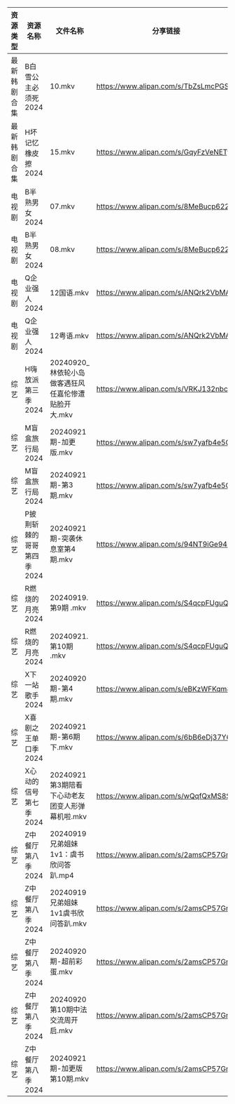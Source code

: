 | 资源类型   | 资源名称            | 文件名称                             | 分享链接                                 | 更新时间                |
| ------ | --------------- | -------------------------------- | ------------------------------------ | ------------------- |
| 最新韩剧合集 | B白雪公主必须死2024    | 10.mkv                           | https://www.alipan.com/s/TbZsLmcPGSo | 2024-09-21 00:05:24 |
| 最新韩剧合集 | H坏记忆橡皮擦2024     | 15.mkv                           | https://www.alipan.com/s/GqyFzVeNETy | 2024-09-21 12:05:52 |
| 电视剧    | B半熟男女2024       | 07.mkv                           | https://www.alipan.com/s/8MeBucp622T | 2024-09-21 14:05:16 |
| 电视剧    | B半熟男女2024       | 08.mkv                           | https://www.alipan.com/s/8MeBucp622T | 2024-09-21 14:05:15 |
| 电视剧    | Q企业强人2024       | 12国语.mkv                         | https://www.alipan.com/s/ANQrk2VbMA4 | 2024-09-21 14:06:44 |
| 电视剧    | Q企业强人2024       | 12粤语.mkv                         | https://www.alipan.com/s/ANQrk2VbMA4 | 2024-09-21 14:06:43 |
| 综艺     | H嗨放派第三季2024     | 20240920_林依轮小岛做客遇狂风任嘉伦惨遭贴脸开大.mkv | https://www.alipan.com/s/VRKJ132nbcQ | 2024-09-21 00:08:13 |
| 综艺     | M盲盒旅行局2024      | 20240921期-加更版.mkv                | https://www.alipan.com/s/sw7yafb4e5C | 2024-09-21 14:08:47 |
| 综艺     | M盲盒旅行局2024      | 20240921期-第3期.mkv                | https://www.alipan.com/s/sw7yafb4e5C | 2024-09-21 14:08:47 |
| 综艺     | P披荆斩棘的哥哥第四季2024 | 20240921期-突袭休息室第4期.mkv           | https://www.alipan.com/s/94NT9iGe94e | 2024-09-21 14:09:03 |
| 综艺     | R燃烧的月亮2024      | 20240919.第9期 .mkv                | https://www.alipan.com/s/S4qcpFUguQa | 2024-09-21 14:09:16 |
| 综艺     | R燃烧的月亮2024      | 20240921.第10期 .mkv               | https://www.alipan.com/s/S4qcpFUguQa | 2024-09-21 14:09:16 |
| 综艺     | X下一站歌手2024      | 20240920期-第4期.mkv                | https://www.alipan.com/s/eBKzWFKqm82 | 2024-09-21 00:09:34 |
| 综艺     | X喜剧之王单口季2024    | 20240921期-第6期下.mkv               | https://www.alipan.com/s/6bB6eDj37Y6 | 2024-09-21 14:09:52 |
| 综艺     | X心动的信号第七季2024   | 20240921第3期陪看下心动老友团变人形弹幕机啦.mkv   | https://www.alipan.com/s/wQqfQxMS8Sx | 2024-09-21 14:10:04 |
| 综艺     | Z中餐厅第八季2024     | 20240919 兄弟姐妹1v1：虞书欣问答趴.mp4      | https://www.alipan.com/s/2amsCP57Grh | 2024-09-21 00:07:43 |
| 综艺     | Z中餐厅第八季2024     | 20240919兄弟姐妹1v1虞书欣问答趴.mkv        | https://www.alipan.com/s/2amsCP57Grh | 2024-09-21 00:07:43 |
| 综艺     | Z中餐厅第八季2024     | 20240920期-超前彩蛋.mkv               | https://www.alipan.com/s/2amsCP57Grh | 2024-09-21 00:07:43 |
| 综艺     | Z中餐厅第八季2024     | 20240920第10期中法交流周开启.mkv          | https://www.alipan.com/s/2amsCP57Grh | 2024-09-21 00:07:42 |
| 综艺     | Z中餐厅第八季2024     | 20240921期-加更版第10期.mkv            | https://www.alipan.com/s/2amsCP57Grh | 2024-09-21 14:07:47 |

